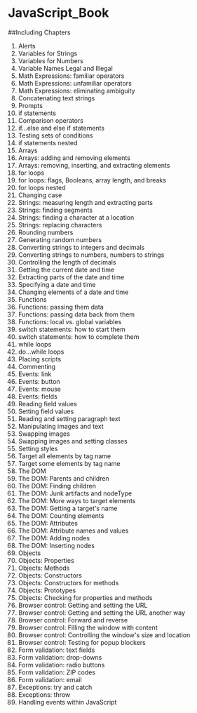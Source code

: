# JavaScript_Book

##Including Chapters

1. Alerts
2. Variables for Strings
3. Variables for Numbers
4. Variable Names Legal and Illegal
5. Math Expressions: familiar operators
6. Math Expressions: unfamiliar operators
7. Math Expressions: eliminating ambiguity
8. Concatenating text strings
9. Prompts
10. if statements
11. Comparison operators
12. if...else and else if statements
13. Testing sets of conditions
14. if statements nested
15. Arrays
16. Arrays: adding and removing elements
17. Arrays: removing, inserting, and extracting elements
18. for loops
19. for loops: flags, Booleans, array length, and breaks
20. for loops nested
21. Changing case
22. Strings: measuring length and extracting parts
23. Strings: finding segments
24. Strings: finding a character at a location
25. Strings: replacing characters
26. Rounding numbers
27. Generating random numbers
28. Converting strings to integers and decimals
29. Converting strings to numbers, numbers to strings
30. Controlling the length of decimals
31. Getting the current date and time
32. Extracting parts of the date and time
33. Specifying a date and time
34. Changing elements of a date and time
35. Functions
36. Functions: passing them data
37. Functions: passing data back from them
38. Functions: local vs. global variables
39. switch statements: how to start them
40. switch statements: how to complete them
41. while loops
42. do...while loops
43. Placing scripts
44. Commenting
45. Events: link
46. Events: button
47. Events: mouse
48. Events: fields
49. Reading field values
50. Setting field values
51. Reading and setting paragraph text
52. Manipulating images and text
53. Swapping images
54. Swapping images and setting classes
55. Setting styles
56. Target all elements by tag name
57. Target some elements by tag name
58. The DOM
59. The DOM: Parents and children
60. The DOM: Finding children
61. The DOM: Junk artifacts and nodeType
62. The DOM: More ways to target elements
63. The DOM: Getting a target's name
64. The DOM: Counting elements
65. The DOM: Attributes
66. The DOM: Attribute names and values
67. The DOM: Adding nodes
68. The DOM: Inserting nodes
69. Objects
70. Objects: Properties
71. Objects: Methods
72. Objects: Constructors
73. Objects: Constructors for methods
74. Objects: Prototypes
75. Objects: Checking for properties and methods
76. Browser control: Getting and setting the URL
77. Browser control: Getting and setting the URL another way
78. Browser control: Forward and reverse
79. Browser control: Filling the window with content
80. Browser control: Controlling the window's size and location
81. Browser control: Testing for popup blockers
82. Form validation: text fields
83. Form validation: drop-downs
84. Form validation: radio buttons
85. Form validation: ZIP codes
86. Form validation: email
87. Exceptions: try and catch
88. Exceptions: throw
89. Handling events within JavaScript
